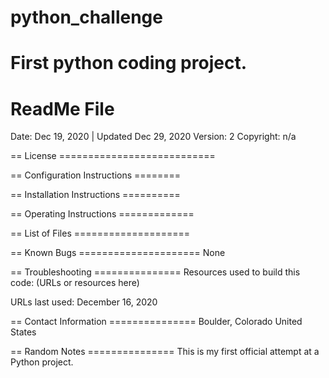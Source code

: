 # python_challenge
First python coding project.
================
ReadMe File
================

Date: Dec 19, 2020 | Updated Dec 29, 2020
Version: 2
Copyright: n/a

== License ===========================



== Configuration Instructions ========



== Installation Instructions ==========



== Operating Instructions =============



== List of Files ====================




== Known Bugs =====================
None


== Troubleshooting ===============
Resources used to build this code:
(URLs or resources here)

URLs last used: December 16, 2020


== Contact Information ===============
Boulder, Colorado   United States


== Random Notes ===============
This is my first official attempt at a Python project.

